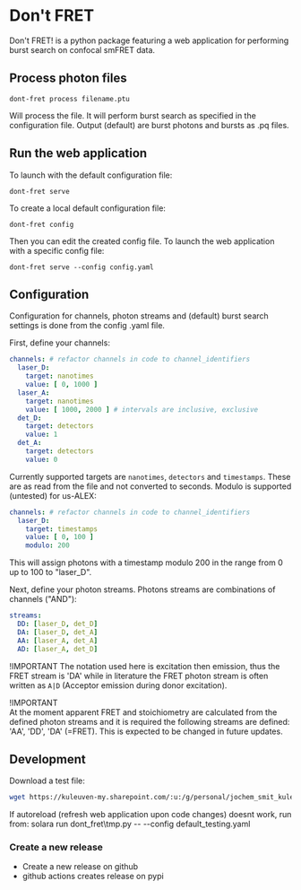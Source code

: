 Don't FRET
============


Don't FRET! is a python package featuring a web application for performing burst search on confocal smFRET data. 


## Process photon files

```
dont-fret process filename.ptu
```

Will process the file. It will perform burst search as specified in the configuration file. Output (default) are burst photons and bursts as .pq files. 

## Run the web application

To launch with the default configuration file:

```
dont-fret serve
```

To create a local default configuration file:

```
dont-fret config
```

Then you can edit the created config file. To launch the web application with a specific config file:

```
dont-fret serve --config config.yaml
```

## Configuration

Configuration for channels, photon streams and (default) burst search settings is done from the config .yaml file. 

First, define your channels:

```yaml
channels: # refactor channels in code to channel_identifiers
  laser_D:
    target: nanotimes
    value: [ 0, 1000 ]
  laser_A:
    target: nanotimes
    value: [ 1000, 2000 ] # intervals are inclusive, exclusive
  det_D:
    target: detectors
    value: 1
  det_A:
    target: detectors
    value: 0
```

Currently supported targets are `nanotimes`, `detectors` and `timestamps`. These are as read from the file and not converted to seconds. Modulo is supported (untested) for us-ALEX:
```yaml
channels: # refactor channels in code to channel_identifiers
  laser_D:
    target: timestamps
    value: [ 0, 100 ]
    modulo: 200
```

This will assign photons with a timestamp modulo 200 in the range from 0 up to 100 to "laser_D".

Next, define your photon streams. Photons streams are combinations of channels ("AND"):

```yaml
streams:
  DD: [laser_D, det_D]
  DA: [laser_D, det_A]
  AA: [laser_A, det_A]
  AD: [laser_A, det_D]
```

!IMPORTANT
The notation used here is excitation then emission, thus the FRET stream is 'DA' while in literature the FRET photon stream is often written as `A|D` (Acceptor emission during donor excitation). 


!IMPORTANT  
At the moment apparent FRET and stoichiometry are calculated from the defined photon streams and it is required the following streams are defined: 'AA', 'DD', 'DA' (=FRET). This is expected to be changed in future updates.

## Development

Download a test file:

```sh
wget https://kuleuven-my.sharepoint.com/:u:/g/personal/jochem_smit_kuleuven_be/Efy7ur779ARNiBlP05Ki7NMBabKX3auswj30xmpRLaIfPg?e=E6wWoZ&download=1
```


If autoreload (refresh web application upon code changes) doesnt work, run from:
solara run dont_fret\tmp.py -- --config default_testing.yaml

### Create a new release

- Create a new release on github
- github actions creates release on pypi